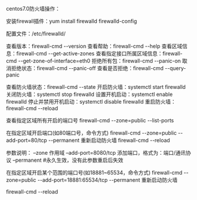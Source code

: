 centos7.0防火墙操作：

安装firewall插件：yum install firewalld firewalld-config

配置文件：/etc/firewalld/

查看版本：firewall-cmd --version
查看帮助：firewall-cmd --help
查看区域信息：firewall-cmd --get-active-zones
查看指定接口所属区域信息：firewall-cmd --get-zone-of-interface=eth0
拒绝所有包：firewall-cmd --panic-on
取消拒绝状态：firewall-cmd --panic-off
查看是否拒绝：firewall-cmd --query-panic

查看防火墙状态：firewall-cmd --state
开启防火墙：systemctl start firewalld 
关闭防火墙：systemctl stop firewalld
设置开机启动：systemctl enable firewalld
停止并禁用开机启动：systemctl disable firewalld
重启防火墙：firewall-cmd --reload

查看指定区域所有开启的端口号
firewall-cmd --zone=public --list-ports

在指定区域开启端口(如80端口号，命令方式)
firewall-cmd --zone=public --add-port=80/tcp --permanent
重新启动防火墙
firewall-cmd --reload

参数说明：
–zone 作用域
–add-port=8080/tcp 添加端口，格式为：端口/通讯协议
–permanent #永久生效，没有此参数重启后失效

在指定区域开启某个范围的端口号(如18881~65534，命令方式)
firewall-cmd --zone=public --add-port=18881:65534/tcp --permanent
重新启动防火墙

firewall-cmd --reload

